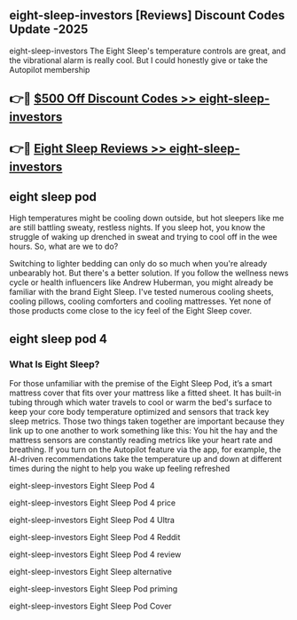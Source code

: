 ## eight-sleep-investors [Reviews​] Discount Codes Update -2025

eight-sleep-investors The Eight Sleep's temperature controls are great, and the vibrational alarm is really cool. But I could honestly give or take the Autopilot membership

## 👉🔴 [$500 Off Discount Codes >> eight-sleep-investors](http://download.freeplayer.one?title=eight-sleep-investors&ref=18-ES)

## 👉🔴 [Eight Sleep Reviews >> eight-sleep-investors](http://download.freeplayer.one?title=eight-sleep-investors&ref=18-ES)

## eight sleep pod

High temperatures might be cooling down outside, but hot sleepers like me are still battling sweaty, restless nights. If you sleep hot, you know the struggle of waking up drenched in sweat and trying to cool off in the wee hours. So, what are we to do?

Switching to lighter bedding can only do so much when you're already unbearably hot. But there's a better solution. If you follow the wellness news cycle or health influencers like Andrew Huberman, you might already be familiar with the brand Eight Sleep. I've tested numerous cooling sheets, cooling pillows, cooling comforters and cooling mattresses. Yet none of those products come close to the icy feel of the Eight Sleep cover.

## eight sleep pod 4

### What Is Eight Sleep?

For those unfamiliar with the premise of the Eight Sleep Pod, it’s a smart mattress cover that fits over your mattress like a fitted sheet. It has built-in tubing through which water travels to cool or warm the bed's surface to keep your core body temperature optimized and sensors that track key sleep metrics. Those two things taken together are important because they link up to one another to work something like this: You hit the hay and the mattress sensors are constantly reading metrics like your heart rate and breathing. If you turn on the Autopilot feature via the app, for example, the AI-driven recommendations take the temperature up and down at different times during the night to help you wake up feeling refreshed

eight-sleep-investors Eight Sleep Pod 4

eight-sleep-investors Eight Sleep Pod 4 price

eight-sleep-investors Eight Sleep Pod 4 Ultra

eight-sleep-investors Eight Sleep Pod 4 Reddit

eight-sleep-investors Eight Sleep Pod 4 review

eight-sleep-investors Eight Sleep alternative

eight-sleep-investors Eight Sleep Pod priming

eight-sleep-investors Eight Sleep Pod Cover